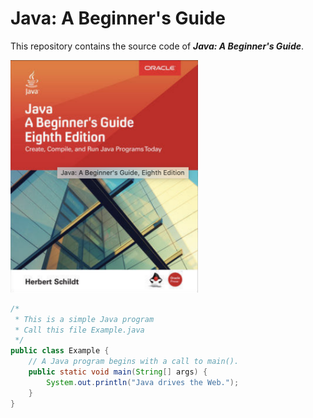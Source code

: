# Java: A Beginner's Guide  
This repository contains the source code of ___Java: A Beginner's Guide___.  

<img src="https://github.com/chioio/java_a-beginners-guide-code/blob/master//images/java_a-beginners-guide.png" width="300" title="Java: A Beginner's Guide" alt="Java: A Beginner's Guide"/>

```java
/*
 * This is a simple Java program
 * Call this file Example.java
 */
public class Example {
    // A Java program begins with a call to main().
    public static void main(String[] args) {
        System.out.println("Java drives the Web.");
    }
}
```




